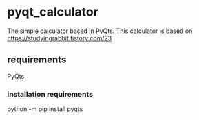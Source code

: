 # pyqt_calculator
The simple calculator based in PyQts.
This calculator is based on https://studyingrabbit.tistory.com/23

## requirements
PyQts

### installation requirements
python -m pip install pyqts
